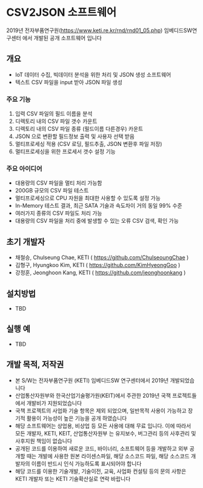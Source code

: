 # CSV2JSON 소프트웨어
2019년 전자부품연구원(https://www.keti.re.kr/rnd/rnd01_05.php) 임베디드SW연구센터 에서 개발된 공개 소프트웨어 입니다
## 개요
- IoT 데이터 수집, 빅데이터 분석을 위한 처리 및 JSON 생성 소프트웨어
- 텍스트 CSV 파일을 input 받아 JSON 파일 생성

### 주요 기능
1. 입력 CSV 파일의 필드 이름을 분석 
2. 디렉토리 내의 CSV 파일 갯수 카운트
3. 디렉토리 내의 CSV 파일 종류 (필드이름 다른경우) 카운트
4. JSON 으로 변환할 필드정보 출력 및 사용자 선택 받음
5. 멀티프로세싱 적용 (CSV 로딩, 필드추출, JSON 변환후 파일 저장)
6. 멀티프로세싱을 위한 프로세서 갯수 설정 기능

### 주요 아이디어
- 대용량의 CSV 파일을 멀티 처리 가능함
- 200GB 규모의 CSV 파일 테스트
- 멀티프로세싱으로 CPU 자원을 최대한 사용할 수 있도록 설정 가능
- In-Memory 테스트 결과, 최근 SATA 기술과 속도차이 거의 동일 99% 수준
- 여러가지 종류의 CSV 파일도 처리 가능
- 대용량의 CSV 파일을 처리 중에 발생할 수 있는 오류 CSV 검색, 확인 가능

## 초기 개발자
- 채철승, Chulseung Chae, KETI ( https://github.com/ChulseoungChae )
- 김형구, Hyungkoo Kim, KETI ( https://github.com/KimHyeongGoo )
- 강정훈, Jeonghoon Kang, KETI ( https://github.com/jeonghoonkang )


## 설치방법 
- TBD

## 실행 예
- TBD

## 개발 목적, 저작권
- 본 S/W는 전자부품연구원 (KETI) 임베디드SW 연구센터에서 2019년 개발되었습니다
- 산업통산자원부와 한국산업기술평가원(KEIT)에서 주관한 2019년 국잭 프로젝트들에서 개발비가 지원되었습니다
- 국책 프로젝트의 사업화 기술 항목은 제외 되었으며, 일반목적 사용이 가능하고 장기적 활용이 가능성이 높은 기능을 공개 하였습니다
- 해당 소프트웨어는 상업용, 비상업 등 모든 사용에 대해 무료 입니다. 이에 따라서 모든 개발자, KETI, KEIT, 산업통산자원부 는 유지보수, 버그관리 등의 사후관리 및 사후지원 책임이 없습니다
- 공개된 코드를 이용하여 새로운 코드, 바이너리, 소프트웨어 등을 개발하고 외부 공개할 때는 개발에 사용한 원본 라이센스파일, 해당 소스코드 파일, 해당 소스코드 개발자의 이름이 반드시 인식 가능하도록 표시되어야 합니다
- 해당 코드를 이용한 기술개발, 기술이전, 교육, 사업화 컨설팅 등의 문의 사항은 KETI 개발자 또는 KETI 기술확산실로 연락 바랍니다

